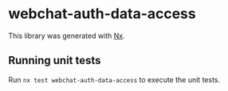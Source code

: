 # webchat-auth-data-access

This library was generated with [Nx](https://nx.dev).

## Running unit tests

Run `nx test webchat-auth-data-access` to execute the unit tests.
